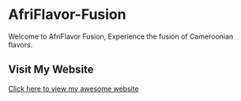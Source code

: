 # AfriFlavor-Fusion
Welcome to AfriFlavor Fusion, Experience the fusion of Cameroonian flavors.
## Visit My Website
[Click here to view my awesome website](https://github.com/LeslieSasha/Afri-Flavor-Fusion.git)
